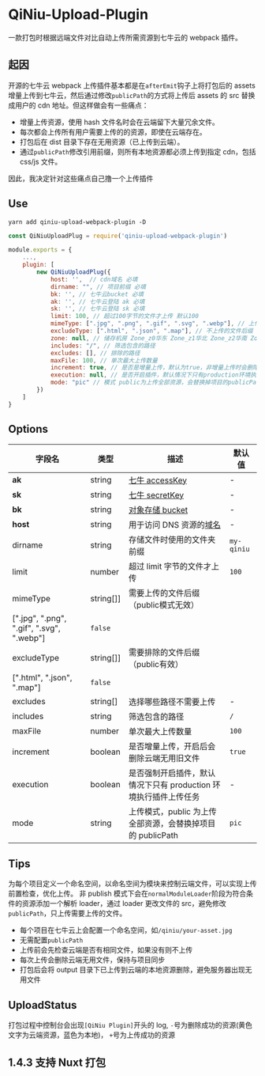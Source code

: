 # QiNiu-Upload-Plugin

一款打包时根据远端文件对比自动上传所需资源到七牛云的 webpack 插件。

## 起因

开源的七牛云 webpack 上传插件基本都是在`afterEmit`钩子上将打包后的 assets 增量上传到七牛云，然后通过修改`publicPath`的方式将上传后 assets 的 src 替换成用户的 cdn 地址。但这样做会有一些痛点：

- 增量上传资源，使用 hash 文件名时会在云端留下大量冗余文件。
- 每次都会上传所有用户需要上传的的资源，即使在云端存在。
- 打包后在 dist 目录下存在无用资源（已上传到云端）。
- 通过`publicPath`修改引用前缀，则所有本地资源都必须上传到指定 cdn，包括 css/js 文件。

因此，我决定针对这些痛点自己撸一个上传插件

## Use

```base
yarn add qiniu-upload-webpack-plugin -D
```

```js
const QiNiuUploadPlug = require('qiniu-upload-webpack-plugin')

module.exports = {
    ...,
    plugin: [
        new QiNiuUploadPlug({
            host: '',  // cdn域名 必填
            dirname: "", // 项目前缀 必填
            bk: '', // 七牛云bucket 必填
            ak: '', // 七牛云登陆 ak 必填
            sk: '', // 七牛云登陆 sk 必填
            limit: 100, // 超过100字节的文件才上传 默认100
            mimeType: [".jpg", ".png", ".gif", ".svg", ".webp"], // 上传的文件后缀（public模式无效）
            excludeType: [".html", ".json", ".map"], // 不上传的文件后缀
            zone: null, // 储存机房 Zone_z0华东 Zone_z1华北 Zone_z2华南 Zone_na0北美
            includes: "/", // 筛选包含的路径
            excludes: [], // 排除的路径
            maxFile: 100, // 单次最大上传数量
            increment: true, // 是否是增量上传，默认为true，非增量上传时会删除云端dirname下旧的无用文件
            execution: null, // 是否开启插件，默认情况下只有production环境执行插件上传任务
            mode: "pic" // 模式 public为上传全部资源，会替换掉项目的publicPath
        })
    ]
}

```

## Options

| 字段名    | 类型     | 描述                                                                                                        | 默认值                                    |
| --------- | -------- | ----------------------------------------------------------------------------------------------------------- | ----------------------------------------- |
| **ak**    | string   | [七牛 accessKey](https://developer.qiniu.com/kodo/manual/3978/the-basic-concept)                            | -                                         |
| **sk**    | string   | [七牛 secretKey](https://developer.qiniu.com/kodo/manual/3978/the-basic-concept)                            | -                                         |
| **bk**    | string   | [对象存储 bucket](https://developer.qiniu.com/kodo/manual/1728/buckets)                                     | -                                         |
| **host**  | string   | 用于访问 DNS 资源的[域名](https://developer.qiniu.com/kodo/kb/5859/domain-name-to-access-the-storage-space) | -                                         |
| dirname   | string   | 存储文件时使用的文件夹前缀                                                                                  | `my-qiniu`                                |
| limit     | number   | 超过 limit 字节的文件才上传                                                                                 | `100`                                     |
| mimeType  | string[]] | 需要上传的文件后缀 （public模式无效）
| [".jpg", ".png", ".gif", ".svg", ".webp"] | `false` |
| excludeType  | string[]] | 需要排除的文件后缀 （public有效）
| [".html", ".json", ".map"] | `false` |
| excludes  | string[]   | 选择哪些路径不需要上传                                                                                      | -                                         |
| includes  | string   | 筛选包含的路径                                                                                              | `/`                                       |
| maxFile   | number   | 单次最大上传数量                                                                                            | `100`                                     |
| increment | boolean  | 是否增量上传，开启后会删除云端无用旧文件                                                                    | `true`                                    |
| execution | boolean  | 是否强制开启插件，默认情况下只有 production 环境执行插件上传任务                                            | -                                         |
| mode      | string   | 上传模式，public 为上传全部资源，会替换掉项目的 publicPath                                                  | `pic`                                     |

## Tips

为每个项目定义一个命名空间，以命名空间为模块来控制云端文件，可以实现上传前置检查，优化上传。
非 publish 模式下会在`normalModuleLoader`阶段为符合条件的资源添加一个解析 loader，通过 loader 更改文件的 src，避免修改`publicPath`，只上传需要上传的文件。

- 每个项目在七牛云上会配置一个命名空间，如`/qiniu/your-asset.jpg`
- 无需配置`publicPath`
- 上传前会先检查云端是否有相同文件，如果没有则不上传
- 每次上传会删除云端无用文件，保持与项目同步
- 打包后会将 output 目录下已上传到云端的本地资源删除，避免服务器出现无用文件

## UploadStatus

打包过程中控制台会出现`[QiNiu Plugin]`开头的 log,
`-`号为删除成功的资源(黄色文字为云端资源，蓝色为本地)， `+`号为上传成功的资源

## 1.4.3 支持 Nuxt 打包
